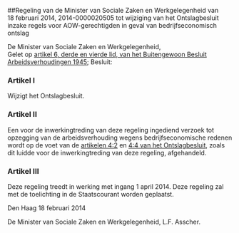 <meta http-equiv='Content-Type' content='text/html; charset=utf-8' />

##Regeling van de Minister van Sociale Zaken en Werkgelegenheid van 18 februari 2014, 2014-0000020505 tot wijziging van het Ontslagbesluit inzake regels voor AOW-gerechtigden in geval van bedrijfseconomisch ontslag

De Minister van Sociale Zaken en Werkgelegenheid,  
Gelet op [artikel 6, derde en vierde lid, van het Buitengewoon Besluit Arbeidsverhoudingen 1945](../../../../../../../../../../KB/buitengewoon/besluit/arbeidsverhoudingen/1945/BWBR0002014/README.md);
Besluit:    

### Artikel  I  

Wijzigt het Ontslagbesluit. 

### Artikel  II  

Een voor de inwerkingtreding van deze regeling ingediend verzoek tot opzegging van de arbeidsverhouding wegens bedrijfseconomische redenen wordt op de voet van de [artikelen 4:2](../../../../../../../../../../ministeriele-regeling/ontslagbesluit/BWBR0010062/README.md) en [4:4 van het Ontslagbesluit](../../../../../../../../../../ministeriele-regeling/ontslagbesluit/BWBR0010062/README.md), zoals dit luidde voor de inwerkingtreding van deze regeling, afgehandeld. 

### Artikel  III  

Deze regeling treedt in werking met ingang 1 april 2014. 
Deze regeling zal met de toelichting in de Staatscourant worden geplaatst.   

Den Haag 
18 februari 2014   

De 
Minister van Sociale Zaken en Werkgelegenheid, 
L.F. Asscher.     
